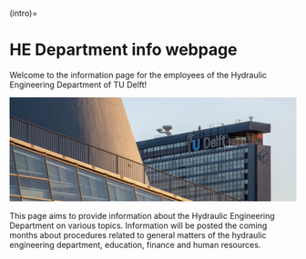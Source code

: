(intro)=
# HE Department info webpage

Welcome to the information page for the employees of the Hydraulic Engineering Department of TU Delft!

![Landing page](/../figures/Campus-TUDelft-intro.jpg)

This page aims to provide information about the Hydraulic Engineering Department on various topics. 
Information will be posted the coming months about procedures related to general matters of the hydraulic engineering department, education, finance and human resources.




